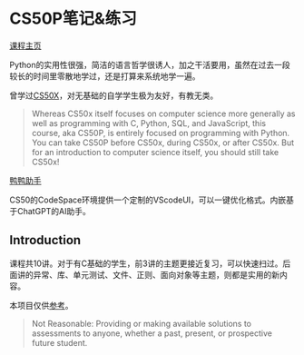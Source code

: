 # CS50P笔记&练习

[课程主页](https://cs50.harvard.edu/python/2022/)

Python的实用性很强，简洁的语言哲学很诱人，加之干活要用，虽然在过去一段较长的时间里零散地学过，还是打算来系统地学一遍。

曾学过[CS50X](https://github.com/lng205/CS50x2022)，对无基础的自学学生极为友好，有教无类。

> Whereas CS50x itself focuses on computer science more generally as well as programming with C, Python, SQL, and JavaScript, this course, aka CS50P, is entirely focused on programming with Python. You can take CS50P before CS50x, during CS50x, or after CS50x. But for an introduction to computer science itself, you should still take CS50x!

[鸭鸭助手](https://cs50.ai/chat)

CS50的CodeSpace环境提供一个定制的VScodeUI，可以一键优化格式。内嵌基于ChatGPT的AI助手。

## Introduction

课程共10讲。对于有C基础的学生，前3讲的主题更接近复习，可以快速扫过。后面讲的异常、库、单元测试、文件、正则、面向对象等主题，则都是实用的新内容。

本项目仅供[参考](https://cs50.harvard.edu/python/2022/honesty/)。

> Not Reasonable: Providing or making available solutions to assessments to anyone, whether a past, present, or prospective future student.
